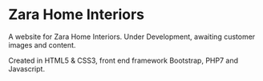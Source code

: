 # Zara Home Interiors

A website for Zara Home Interiors. Under Development, awaiting customer images and content.

Created in HTML5 & CSS3, front end framework Bootstrap, PHP7 and Javascript.